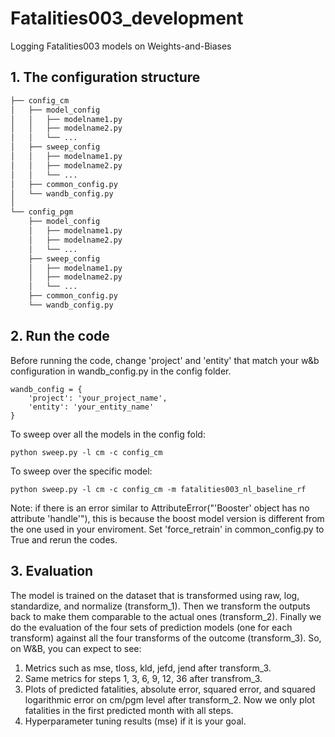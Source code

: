 # Fatalities003_development
Logging Fatalities003 models on Weights-and-Biases

## 1. The configuration structure
```bash config folder structure
├── config_cm
│   ├── model_config
│   │   ├── modelname1.py
│   │   ├── modelname2.py
│   │   └── ...
│   ├── sweep_config
│   │   ├── modelname1.py
│   │   ├── modelname2.py
│   │   └── ...
│   ├── common_config.py
│   └── wandb_config.py
│ 
└── config_pgm
    ├── model_config
    │   ├── modelname1.py
    │   ├── modelname2.py
    │   └── ...
    ├── sweep_config
    │   ├── modelname1.py
    │   ├── modelname2.py
    │   └── ...
    ├── common_config.py
    └── wandb_config.py
```

## 2. Run the code
Before running the code, change 'project' and 'entity' that match your w&b configuration in wandb_config.py in the config folder.
```console
wandb_config = {
    'project': 'your_project_name',
    'entity': 'your_entity_name'
}
```
To sweep over all the models in the config fold: 
```console
python sweep.py -l cm -c config_cm
```
To sweep over the specific model: 
```console
python sweep.py -l cm -c config_cm -m fatalities003_nl_baseline_rf
```

Note: if there is an error similar to AttributeError("'Booster' object has no attribute 'handle'"), this is because the boost model version is different from the one used in your enviroment. Set 'force_retrain' in common_config.py to True and rerun the codes.


## 3. Evaluation
The model is trained on the dataset that is transformed using raw, log, standardize, and normalize (transform_1). Then we transform the outputs back to make them comparable to the actual ones (transform_2). Finally we do the evaluation of the four sets of prediction models (one for each transform) against all the four transforms of the outcome (transform_3). So, on W&B, you can expect to see:
1. Metrics such as mse, tloss, kld, jefd, jend after transform_3.
2. Same metrics for steps 1, 3, 6, 9, 12, 36 after transfrom_3.
3. Plots of predicted fatalities, absolute error, squared error, and squared logarithmic error on cm/pgm level after transform_2. Now we only plot fatalities in the first predicted month with all steps.
4. Hyperparameter tuning results (mse) if it is your goal.
